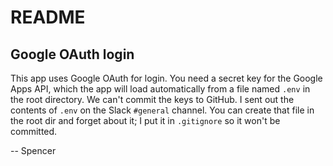 # README

## Google OAuth login

This app uses Google OAuth for login. You need a secret key for the Google Apps
API, which the app will load automatically from a file named `.env` in the root
directory. We can't commit the keys to GitHub. I sent out the contents of
`.env` on the Slack `#general` channel. You can create that file in the root
dir and forget about it; I put it in `.gitignore` so it won't be committed.

-- Spencer
